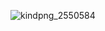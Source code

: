 ![kindpng_2550584](https://user-images.githubusercontent.com/84687049/236773869-897b2ec0-5d61-40f8-8333-84c124b8deb2.png)
